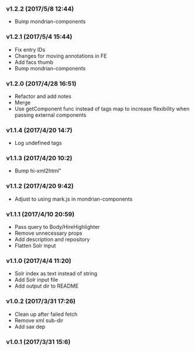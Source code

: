 ### v1.2.2	(2017/5/8 12:44)
* Bump mondrian-components

### v1.2.1	(2017/5/4 15:44)
* Fix entry IDs
* Changes for moving annotations in FE
* Add facs thumb
* Bump mondrian-components

### v1.2.0	(2017/4/28 16:51)
* Refactor and add notes
* Merge
* Use getComponent func instead of tags map to increase flexibility when passing external components

### v1.1.4	(2017/4/20 14:7)
* Log undefined tags

### v1.1.3	(2017/4/20 10:2)
* Bump hi-xml2html"

### v1.1.2	(2017/4/20 9:42)
* Adjust to using mark.js in mondrian-components

### v1.1.1	(2017/4/10 20:59)
* Pass query to Body/HireHighlighter
* Remove unnecessary props
* Add description and repository
* Flatten Solr input

### v1.1.0	(2017/4/4 11:20)
* Solr index as text instead of string
* Add Solr input file
* Add output dir to README

### v1.0.2	(2017/3/31 17:26)
* Clean up after failed fetch
* Remove xml sub-dir
* Add sax dep

### v1.0.1	(2017/3/31 15:6)
